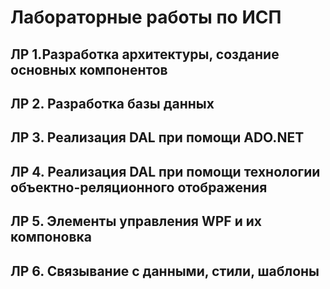 # Лабораторные работы по ИСП
## ЛР 1.Разработка архитектуры, создание основных компонентов

## ЛР 2. Разработка базы данных

## ЛР 3. Реализация DAL при помощи ADO.NET

## ЛР 4. Реализация DAL при помощи технологии объектно-реляционного отображения

## ЛР 5. Элементы управления WPF и их компоновка

## ЛР 6. Связывание с данными, стили, шаблоны
